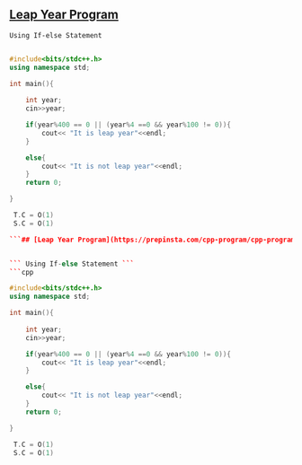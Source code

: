 ## [Leap Year Program](https://prepinsta.com/cpp-program/cpp-program-to-check-whether-a-year-is-a-leap-year-or-not/)


``` Using If-else Statement ```
```cpp

#include<bits/stdc++.h>
using namespace std;

int main(){
    
    int year;
    cin>>year;

    if(year%400 == 0 || (year%4 ==0 && year%100 != 0)){
        cout<< "It is leap year"<<endl;
    }

    else{
        cout<< "It is not leap year"<<endl;
    }
    return 0;

}

 T.C = O(1)
 S.C = O(1)

```## [Leap Year Program](https://prepinsta.com/cpp-program/cpp-program-to-check-whether-a-year-is-a-leap-year-or-not/)


``` Using If-else Statement ```
```cpp

#include<bits/stdc++.h>
using namespace std;

int main(){
    
    int year;
    cin>>year;

    if(year%400 == 0 || (year%4 ==0 && year%100 != 0)){
        cout<< "It is leap year"<<endl;
    }

    else{
        cout<< "It is not leap year"<<endl;
    }
    return 0;

}

 T.C = O(1)
 S.C = O(1)

```